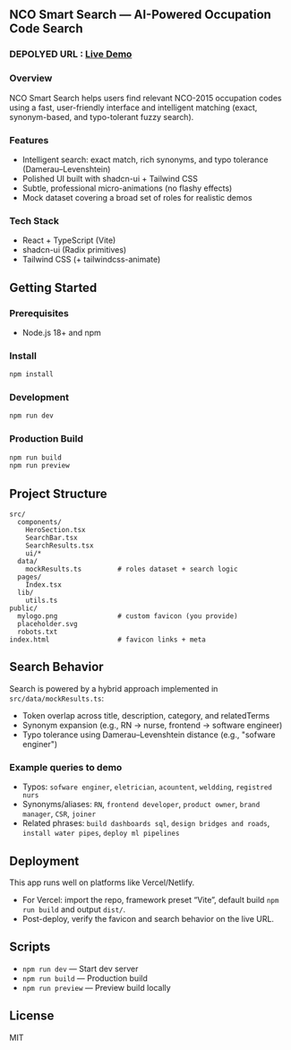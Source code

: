 ## NCO Smart Search — AI-Powered Occupation Code Search

### DEPOLYED URL : [Live Demo](https://nco-find-smartly.vercel.app/)

### Overview
NCO Smart Search helps users find relevant NCO-2015 occupation codes using a fast, user-friendly interface and intelligent matching (exact, synonym-based, and typo-tolerant fuzzy search).

### Features
- Intelligent search: exact match, rich synonyms, and typo tolerance (Damerau–Levenshtein)
- Polished UI built with shadcn-ui + Tailwind CSS
- Subtle, professional micro-animations (no flashy effects)
- Mock dataset covering a broad set of roles for realistic demos

### Tech Stack
- React + TypeScript (Vite)
- shadcn-ui (Radix primitives)
- Tailwind CSS (+ tailwindcss-animate)

## Getting Started

### Prerequisites
- Node.js 18+ and npm

### Install
```bash
npm install
```

### Development
```bash
npm run dev
```

### Production Build
```bash
npm run build
npm run preview
```

## Project Structure
```text
src/
  components/
    HeroSection.tsx
    SearchBar.tsx
    SearchResults.tsx
    ui/*
  data/
    mockResults.ts         # roles dataset + search logic
  pages/
    Index.tsx
  lib/
    utils.ts
public/
  mylogo.png               # custom favicon (you provide)
  placeholder.svg
  robots.txt
index.html                 # favicon links + meta
```

## Search Behavior
Search is powered by a hybrid approach implemented in `src/data/mockResults.ts`:
- Token overlap across title, description, category, and relatedTerms
- Synonym expansion (e.g., RN → nurse, frontend → software engineer)
- Typo tolerance using Damerau–Levenshtein distance (e.g., "sofware enginer")

### Example queries to demo
- Typos: `sofware enginer`, `eletrician`, `acountent`, `weldding`, `registred nurs`
- Synonyms/aliases: `RN`, `frontend developer`, `product owner`, `brand manager`, `CSR`, `joiner`
- Related phrases: `build dashboards sql`, `design bridges and roads`, `install water pipes`, `deploy ml pipelines`

## Deployment
This app runs well on platforms like Vercel/Netlify.
- For Vercel: import the repo, framework preset “Vite”, default build `npm run build` and output `dist/`.
- Post-deploy, verify the favicon and search behavior on the live URL.

## Scripts
- `npm run dev` — Start dev server
- `npm run build` — Production build
- `npm run preview` — Preview build locally

## License
MIT




